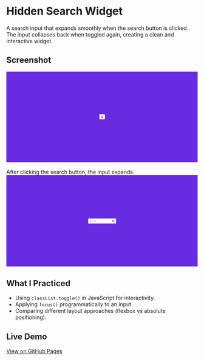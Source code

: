 # Hidden Search Widget

A search input that expands smoothly when the search button is clicked. The input collapses back when toggled again, creating a clean and interactive widget.

## Screenshot

![Hidden Search Widget Screenshot](screenshot1.png)

After clicking the search button, the input expands.
![Hidden Search Widget Screenshot](screenshot2.png)

## What I Practiced

- Using `classList.toggle()` in JavaScript for interactivity.
- Applying `focus()` programmatically to an input.
- Comparing different layout approaches (flexbox vs absolute positioning).

## Live Demo

[View on GitHub Pages](https://augusta08.github.io/50-projects-50-days/04-hidden-search-widget)
